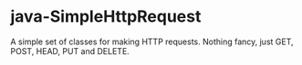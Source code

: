 java-SimpleHttpRequest
======================

A simple set of classes for making HTTP requests. Nothing fancy, just GET, POST, HEAD, PUT and DELETE. 
